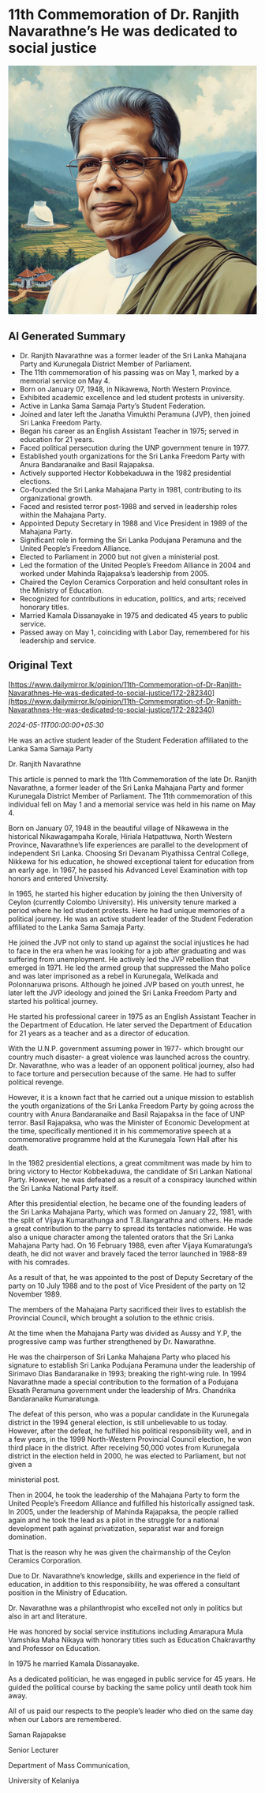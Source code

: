 # 11th Commemoration of Dr. Ranjith Navarathne’s He was dedicated to social justice

![AI Image](ai_image.png)

## AI Generated Summary

- Dr. Ranjith Navarathne was a former leader of the Sri Lanka Mahajana Party and Kurunegala District Member of Parliament.
- The 11th commemoration of his passing was on May 1, marked by a memorial service on May 4.
- Born on January 07, 1948, in Nikawewa, North Western Province.
- Exhibited academic excellence and led student protests in university.
- Active in Lanka Sama Samaja Party’s Student Federation.
- Joined and later left the Janatha Vimukthi Peramuna (JVP), then joined Sri Lanka Freedom Party.
- Began his career as an English Assistant Teacher in 1975; served in education for 21 years.
- Faced political persecution during the UNP government tenure in 1977.
- Established youth organizations for the Sri Lanka Freedom Party with Anura Bandaranaike and Basil Rajapaksa.
- Actively supported Hector Kobbekaduwa in the 1982 presidential elections.
- Co-founded the Sri Lanka Mahajana Party in 1981, contributing to its organizational growth.
- Faced and resisted terror post-1988 and served in leadership roles within the Mahajana Party.
- Appointed Deputy Secretary in 1988 and Vice President in 1989 of the Mahajana Party.
- Significant role in forming the Sri Lanka Podujana Peramuna and the United People’s Freedom Alliance.
- Elected to Parliament in 2000 but not given a ministerial post.
- Led the formation of the United People’s Freedom Alliance in 2004 and worked under Mahinda Rajapaksa’s leadership from 2005.
- Chaired the Ceylon Ceramics Corporation and held consultant roles in the Ministry of Education.
- Recognized for contributions in education, politics, and arts; received honorary titles.
- Married Kamala Dissanayake in 1975 and dedicated 45 years to public service.
- Passed away on May 1, coinciding with Labor Day, remembered for his leadership and service.

## Original Text

[https://www.dailymirror.lk/opinion/11th-Commemoration-of-Dr-Ranjith-Navarathnes-He-was-dedicated-to-social-justice/172-282340](https://www.dailymirror.lk/opinion/11th-Commemoration-of-Dr-Ranjith-Navarathnes-He-was-dedicated-to-social-justice/172-282340)

*2024-05-11T00:00:00+05:30*

He was an active student leader of the Student Federation affiliated to the Lanka Sama Samaja Party

Dr. Ranjith Navarathne

This article is penned to mark the 11th Commemoration of the late Dr. Ranjith Navarathne, a former leader of the Sri Lanka Mahajana Party and former Kurunegala District Member of Parliament. The 11th commemoration of this individual fell on May 1 and a memorial service was held in his name on May 4. 

Born on January 07, 1948 in the beautiful village of Nikawewa in the historical Nikawagampaha Korale, Hiriala Hatpattuwa, North Western Province, Navarathne’s life experiences are parallel to the development of independent Sri Lanka. Choosing Sri Devanam Piyathissa Central College, Nikkewa for his education, he showed exceptional talent for education from an early age. In 1967, he passed his Advanced Level Examination with top honors and entered University.   

In 1965, he started his higher education by joining the then University of Ceylon (currently Colombo University). His university tenure marked a period where he led student protests. Here he had unique memories of a political journey. He was an active student leader of the Student Federation affiliated to the Lanka Sama Samaja Party.    

He joined the JVP not only to stand up against the social injustices he had to face in the era when he was looking for a job after graduating and was suffering from unemployment. He actively led the JVP rebellion that emerged in 1971. He led the armed group that suppressed the Maho police and was later imprisoned as a rebel in Kurunegala, Welikada and Polonnaruwa prisons. Although he joined JVP based on youth unrest, he later left the JVP ideology and joined the Sri Lanka Freedom Party and started his political journey.    

He started his professional career in 1975 as an English Assistant Teacher in the Department of Education. He later served the Department of Education for 21 years as a teacher and as a director of education.

With the U.N.P. government assuming power in 1977- which brought our country much disaster- a great violence was launched across the country. Dr. Navarathne, who was a leader of an opponent political journey, also had to face torture and persecution because of the same. He had to suffer political revenge. 

However, it is a known fact that he carried out a unique mission to establish the youth organizations of the Sri Lanka Freedom Party by going across the country with Anura Bandaranaike and Basil Rajapaksa in the face of UNP terror. Basil Rajapaksa, who was the Minister of Economic Development at the time, specifically mentioned it in his commemorative speech at a commemorative programme held at the Kurunegala Town Hall after his death.   

In the 1982 presidential elections, a great commitment was made by him to bring victory to Hector Kobbekaduwa, the candidate of Sri Lankan National Party. However, he was defeated as a result of a conspiracy launched within the Sri Lanka National Party itself.  

After this presidential election, he became one of the founding leaders of the Sri Lanka Mahajana Party, which was formed on January 22, 1981, with the split of Vijaya Kumarathunga and T.B.Ilangarathna and others. He made a great contribution to the parry to spread its tentacles nationwide. He was also a unique character among the talented orators that the Sri Lanka Mahajana Party had. On 16 February 1988, even after Vijaya Kumaratunga’s death, he did not waver and bravely faced the terror launched in 1988-89 with his comrades.

As a result of that, he was appointed to the post of Deputy Secretary of the party on 10 July 1988 and to the post of Vice President of the party on 12 November 1989.

The members of the Mahajana Party sacrificed their lives to establish the Provincial Council, which brought a solution to the ethnic crisis. 

At the time when the Mahajana Party was divided as Aussy and Y.P, the progressive camp was further strengthened by Dr. Nawarathne. 

He was the chairperson of Sri Lanka Mahajana Party who placed his signature to establish Sri Lanka Podujana Peramuna under the leadership of Sirimavo Dias Bandaranaike in 1993; breaking the right-wing rule. In 1994 Navarathne made a special contribution to the formation of a Podujana Eksath Peramuna government under the leadership of Mrs. Chandrika Bandaranaike Kumaratunga. 

The defeat of this person, who was a popular candidate in the Kurunegala district in the 1994 general election, is still unbelievable to us today. However, after the defeat, he fulfilled his political responsibility well, and in a few years, in the 1999 North-Western Provincial Council election, he won third place in the district. After receiving 50,000 votes from Kurunegala district in the election held in 2000, he was elected to Parliament, but not given a 

ministerial post.

Then in 2004, he took the leadership of the Mahajana Party to form the United People’s Freedom Alliance and fulfilled his historically assigned task. In 2005, under the leadership of Mahinda Rajapaksa, the people rallied again and he took the lead as a pilot in the struggle for a national development path against privatization, separatist war and foreign domination.

That is the reason why he was given the chairmanship of the Ceylon Ceramics Corporation. 

Due to Dr. Navarathne’s knowledge, skills and experience in the field of education, in addition to this responsibility, he was offered a consultant position in the Ministry of Education.

Dr. Navarathne was a philanthropist who excelled not only in politics but also in art and literature.

He was honored by social service institutions including Amarapura Mula Vamshika Maha Nikaya with honorary titles such as Education Chakravarthy and Professor on Education.

In 1975 he married Kamala Dissanayake.

As a dedicated politician, he was engaged in public service for 45 years. He guided the political course by backing the same policy until death took him away.

All of us paid our respects to the people’s leader who died on the same day when our Labors are remembered. 

Saman Rajapakse

Senior Lecturer 

Department of Mass Communication, 

University of Kelaniya

